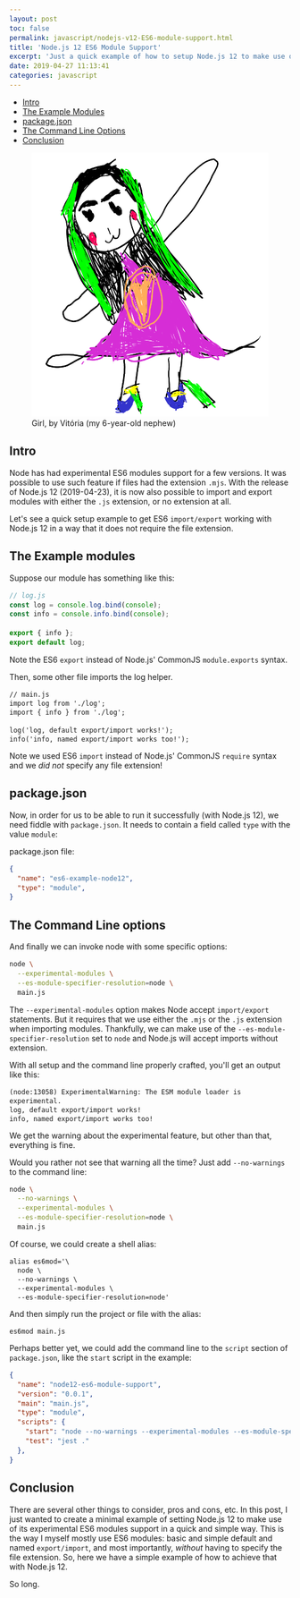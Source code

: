 ```yaml
---
layout: post
toc: false
permalink: javascript/nodejs-v12-ES6-module-support.html
title: 'Node.js 12 ES6 Module Support'
excerpt: 'Just a quick example of how to setup Node.js 12 to make use of the experimental ES6 modules feature'
date: 2019-04-27 11:13:41
categories: javascript
---
```


- [Intro](#intro)
- [The Example Modules](#the-example-modules)
- [package.json](#packagejson)
- [The Command Line Options](#the-command-line-options)
- [Conclusion](#conclusion)

<div class="image-center-wrapper">
    <figure style="max-width: 100%;">
        <img
            style="display: inline-block; max-height: 600px;"
            src="/imgs/javascript/Victory-nephew-drawing-girl.png?v=1"
            alt="Girl, by Vitória (my 6-year-old nephew)">
        <figcaption>Girl, by Vitória (my 6-year-old nephew)</figcaption>
    </figure>
</div>

## Intro

Node has had experimental ES6 modules support for a few versions. It was possible to use such feature if files had the extension `.mjs`. With the release of Node.js 12 (2019-04-23), it is now also possible to import and export modules with either the `.js` extension, or no extension at all.

Let's see a quick setup example to get ES6 `import/export` working with Node.js 12 in a way that it does not require the file extension.


## The Example modules

Suppose our module has something like this:

```js
// log.js
const log = console.log.bind(console);
const info = console.info.bind(console);

export { info };
export default log;
```

Note the ES6 `export` instead of Node.js' CommonJS `module.exports` syntax.

Then, some other file imports the log helper.

```
// main.js
import log from './log';
import { info } from './log';

log('log, default export/import works!');
info('info, named export/import works too!');
```

Note we used ES6 `import` instead of Node.js' CommonJS `require` syntax and we _did not_ specify any file extension!


## package.json

Now, in order for us to be able to run it successfully (with Node.js 12), we need fiddle with `package.json`. It needs to contain a field called `type` with the value `module`:

package.json file:
```json
{
  "name": "es6-example-node12",
  "type": "module",
}
```

## The Command Line options

And finally we can invoke node with some specific options:

```bash
node \
  --experimental-modules \
  --es-module-specifier-resolution=node \
  main.js
```

The `--experimental-modules` option makes Node accept `import/export` statements. But it requires that we use either the `.mjs` or the `.js` extension when importing modules. Thankfully, we can make use of the `--es-module-specifier-resolution` set to `node` and Node.js will accept imports without extension.

With all setup and the command line properly crafted, you'll get an output like this:

```
(node:13058) ExperimentalWarning: The ESM module loader is experimental.
log, default export/import works!
info, named export/import works too!
```

We get the warning about the experimental feature, but other than that, everything is fine.

Would you rather not see that warning all the time? Just add `--no-warnings` to the command line:

```bash
node \
  --no-warnings \
  --experimental-modules \
  --es-module-specifier-resolution=node \
  main.js
```

Of course, we could create a shell alias:

```
alias es6mod='\
  node \
  --no-warnings \
  --experimental-modules \
  --es-module-specifier-resolution=node'
```

And then simply run the project or file with the alias:

```
es6mod main.js
```

Perhaps better yet, we could add the command line to the `script` section of `package.json`, like the `start` script in the example:

```json
{
  "name": "node12-es6-module-support",
  "version": "0.0.1",
  "main": "main.js",
  "type": "module",
  "scripts": {
    "start": "node --no-warnings --experimental-modules --es-module-specifier-resolution=node main.js",
    "test": "jest ."
  },
}
```

## Conclusion

There are several other things to consider, pros and cons, etc. In this post, I just wanted to create a minimal example of setting Node.js 12 to make use of its experimental ES6 modules support in a quick and simple way. This is the way I myself mostly use ES6 modules: basic and simple default and named `export/import`, and most importantly, _without_ having to specify the file extension. So, here we have a simple example of how to achieve that with Node.js 12.

So long.
